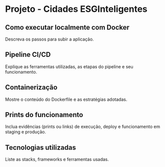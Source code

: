 # Projeto - Cidades ESGInteligentes

## Como executar localmente com Docker

Descreva os passos para subir a aplicação.

## Pipeline CI/CD

Explique as ferramentas utilizadas, as etapas do pipeline e seu funcionamento.

## Containerização

Mostre o conteúdo do Dockerfile e as estratégias adotadas.

## Prints do funcionamento

Inclua evidências (prints ou links) de execução, deploy e funcionamento em staging e produção.

## Tecnologias utilizadas

Liste as stacks, frameworks e ferramentas usadas.
